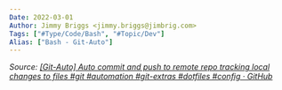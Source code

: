 ```yaml
---
Date: 2022-03-01
Author: Jimmy Briggs <jimmy.briggs@jimbrig.com>
Tags: ["#Type/Code/Bash", "#Topic/Dev"]
Alias: ["Bash - Git-Auto"]
---
```


*Source: [[Git-Auto] Auto commit and push to remote repo tracking local changes to files #git #automation #git-extras #dotfiles #config · GitHub](https://gist.github.com/439f74475d36449cc02a1fd1e878e22f#file-git-auto)*